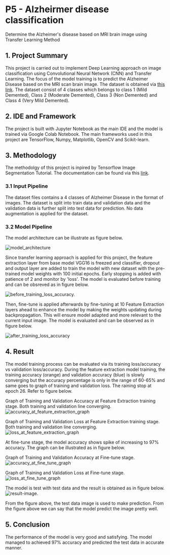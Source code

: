 # P5 - Alzheirmer disease classification
 Determine the Alzheimer's disease based on MRI brain image using Transfer Learning Method

## 1. Project Summary

This project is carried out to implement Deep Learning approach on image classification using Convolutional Neural Network (CNN) and Transfer Learning. The focus of the model training is to predict the Alzheimer Disease based on the MRI scan brain image. The dataset is obtained via [this link](https://www.kaggle.com/datasets/sachinkumar413/alzheimer-mri-dataset). The dataset consist of 4 classes which belongs to class 1 (Mild Demented), Class 2 (Moderate Demented), Class 3 (Non Demented) and Class 4 (Very Mild Demented).

## 2. IDE and Framework

The project is built with Jupyter Notebook as the main IDE and the model is trained via Google Colab Notebook. The main frameworks used in this project are TensorFlow, Numpy, Matplotlib, OpenCV and Scikit-learn.

## 3. Methodology

The methodolgy of this project is inpired by Tensorflow Image Segmentation Tutorial. The documentation can be found via this [link](https://www.tensorflow.org/tutorials/images/classification).

### 3.1 Input Pipeline

The dataset files contains a 4 classes of Alzheimer Disease in the format of images. The dataset is split into train data and validation data and the validation data is further split into test data for prediction. No data augmentation is applied for the dataset.

### 3.2 Model Pipeline

The model architecture can be illustrate as figure below.

![model_architecture](https://user-images.githubusercontent.com/100177902/164650914-3da3b62e-fdd2-4fe3-9c18-bdcc795f1cc8.png)

Since transfer learning approach is applied for this project, the feature extraction layer from base model VGG16 is freezed and classifier, dropout and output layer are added to train the model with new dataset with the pre-trained model weights with 100 initial epochs. Early stopping is added with patience of 2 and monitor by 'loss'. The model is evaluated before training and can be obsreved as in figure below. 

![before_training_loss_accuracy.](https://user-images.githubusercontent.com/100177902/164651950-2b211b49-b039-4703-8ae3-6980327e2611.png)

Then, fine-tune is applied afterwards by fine-tuning at 10 Feature Extraction layers ahead to enhance the model by making the weights updating during backpropagation. This will ensure model adapted and more relevant to the current input image. The model is evaluated and can be observed as in figure below.

![after_training_loss_accuracy](https://user-images.githubusercontent.com/100177902/164653941-ee77e663-c7a9-4721-9b9e-19e46ab2cf5f.png)

## 4. Result

The model training process can be evaluated via its training loss/accuracy vs validation loss/accuracy. During the feature extraction model training, the training accuracy (orange) and validation accuracy (blue) is slowly converging but the accuracy percentage is only in the range of 60-65% and same goes to graph of training and validation loss. The raining stop at epoch 26. Refer to figure below.

Graph of Training and Validation Accuracy at Feature Extraction training stage. Both training and validation line converging.
![accuracy_at_feature_extraction_graph](https://user-images.githubusercontent.com/100177902/164656933-2e1feb69-ac5d-439e-b15e-52a5a5122329.png)

Graph of Training and Validation Loss at Feature Extraction training stage. Both training and validation line converging.
![loss_at_feature_extraction_graph](https://user-images.githubusercontent.com/100177902/164663576-1497c151-6e89-46f6-9f91-b1425eaedaf0.png)

At fine-tune stage, the model accuracy shows spike of increasing to 97% accuracy. The graph can be illustrated as in figure below.

Graph of Training and Validation Accuracy at Fine-tune stage.
![accuracy_at_fine_tune_graph](https://user-images.githubusercontent.com/100177902/164675518-906c5cc9-9e6c-4d09-bf00-a4b199a119e2.png)

Graph of Training and Validation Loss at Fine-tune stage.
![loss_at_fine_tune_graph](https://user-images.githubusercontent.com/100177902/164675595-48b66132-f875-4c4f-bbb6-b0f04c324e5a.png)

The model is test with test data and the result is obtained as in figure below.
![result-image.](https://user-images.githubusercontent.com/100177902/164676145-c86116f7-93e7-4fa6-9739-560ec3c737e2.png)

From the figure above, the test data image is used to make prediction. From the figure above we can say that the model predict the image pretty well.

## 5. Conclusion

The performance of the model is very good and satisfying. The model managed to achieved 97% accuracy and predicted the test data in accurate manner.



